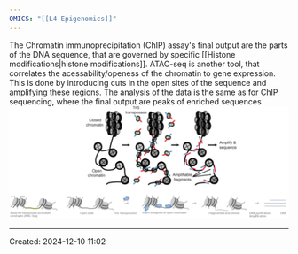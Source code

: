 ```yaml
---
OMICS: "[[L4 Epigenomics]]"
---
```

The Chromatin immunoprecipitation (ChIP) assay's final output are the parts of the DNA sequence, that are governed by specific [[Histone modifications|histone modifications]].
ATAC-seq is another tool, that correlates the acessability/openess of the chromatin to gene expression. This is done by introducing cuts in the open sites of the sequence and amplifying these regions. The analysis of the data is the same as for ChIP sequencing, where the final output are peaks of enriched sequences![](content/Attachments/Immunotek_Louella_presentation.pptx%208.png)

---
Created: 2024-12-10 11:02